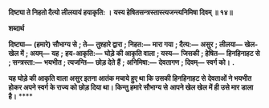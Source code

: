**दिष्ट्या ते निहतो दैत्यो लीलयायं हयाकृति: ।** **यस्य हेषितसन्त्रस्तास्त्यजन्त्यनिमिषा दिवम् ॥ १४॥** 

**शब्दार्थ** 

**दिष्ट्या—** **(हमारे) सौभाग्य से** **; ते—** **तुश्हारे द्वारा** **; निहत:—** **मारा गया** **; दैत्य:—** **असुर** **; लीलया—** **खेल-खेल में** **; अयम्—** **यह** **;** **हय-आकृति:—** **घोड़े की आकृति वाला** **; यस्य—** **जिसकी** **; हेषित—** **हिनहिनाहट से** **; सन्त्रस्ता:—** **भयभीत** **; त्यजन्ति—** **छोड़ देते** **हैं** **; अनिमिषा:—** **देवतागण** **; दिवम्—** **स्वर्ग को।** **.** 

**यह घोड़े की आकृति वाला असुर इतना आतंक मचाये हुए था कि उसकी हिनहिनाहट से** **देवताओं ने भयभीत होकर अपने स्वर्ग के राज्य को छोड़ दिया था। किन्तु हमारे सौभाग्य से** **आपने खेल खेल में ही उसे मार डाला है।** **** 